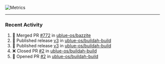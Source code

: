 ![Metrics](https://metrics.lecoq.io/KyleGospo?template=classic&base=header%2C%20activity%2C%20community%2C%20repositories%2C%20metadata&base.indepth=false&base.hireable=false&base.skip=false&config.timezone=America%2FLos_Angeles)

---
### Recent Activity
<!--START_SECTION:activity-->
1. 🎉 Merged PR [#772](https://github.com/ublue-os/bazzite/pull/772) in [ublue-os/bazzite](https://github.com/ublue-os/bazzite)
2. 🚀 Published release [v3](https://github.com/ublue-os/buildah-build/releases/tag/v3) in [ublue-os/buildah-build](https://github.com/ublue-os/buildah-build)
3. 🚀 Published release [v3](https://github.com/ublue-os/buildah-build/releases/tag/v3) in [ublue-os/buildah-build](https://github.com/ublue-os/buildah-build)
4. ❌ Closed PR [#2](https://github.com/ublue-os/buildah-build/pull/2) in [ublue-os/buildah-build](https://github.com/ublue-os/buildah-build)
5. 💪 Opened PR [#2](https://github.com/ublue-os/buildah-build/pull/2) in [ublue-os/buildah-build](https://github.com/ublue-os/buildah-build)
<!--END_SECTION:activity-->
